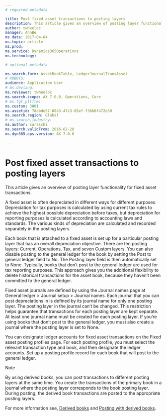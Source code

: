 ```yaml
---
# required metadata

title: Post fixed asset transactions to posting layers
description: This article gives an overview of posting layer functionality for fixed asset transactions.
author: twheeloc
manager: AnnBe
ms date: 2017-04-04
ms.topic: article
ms.prod: 
ms.service: Dynamics365Operations
ms.technology: 

# optional metadata

ms.search.form: AssetBookTable, LedgerJournalTransAsset
# ROBOTS: 
audience: Application User
# ms.devlang: 
ms.reviewer: twheeloc
ms.search.scope: AX 7.0.0, Operations, Core
# ms.tgt_pltfrm: 
ms.custom: 3001
ms.assetid: 7dabde57-0843-47c3-85ef-f36b6f472e30
ms.search.region: Global
# ms.search.industry: 
ms.author: saraschi
ms.search.validFrom: 2016-02-28
ms.dyn365.ops.version: AX 7.0.0

---
```


# Post fixed asset transactions to posting layers

This article gives an overview of posting layer functionality for fixed asset transactions.

A fixed asset is often depreciated in different ways for different purposes. Depreciation for tax purposes is calculated by using current tax rules to achieve the highest possible depreciation before taxes, but depreciation for reporting purposes is calculated according to accounting laws and standards. The various kinds of depreciation are calculated and recorded separately in the posting layers.

Each book that is attached to a fixed asset is set up for a particular posting layer that has an overall depreciation objective. There are ten posting layers: Current, Operations, Tax, and seven Custom layers. You can also disable posting to the general ledger for the book by setting the Post to general ledger field to No. The Posting layer field is then automatically set to None. Typically, books that don’t post to the general ledger are used for tax reporting purposes. This approach gives you the additional flexibility to delete historical transactions for the asset book, because they haven’t been committed to the general ledger.

Fixed asset journals are defined by using the Journal names page at General ledger > Journal setup > Journal names. Each journal that you can post depreciations in is defined by its journal name for only one posting layer. The posting layer in the journal can’t be changed. This restriction helps guarantee that transactions for each posting layer are kept separate. At least one journal name must be created for each posting layer. If you’re using books that don’t post to the general ledger, you must also create a journal where the posting layer is set to None.

You can designate ledger accounts for fixed asset transactions on the Fixed asset posting profiles page. For each posting profile, you must select the relevant transaction type and book, and then designate the ledger accounts. Set up a posting profile record for each book that will post to the general ledger.

> [!NOTE] 
> By using derived books, you can post transactions to different posting layers at the same time. You create the transactions of the primary book in a journal where the posting layer corresponds to the book posting layer. During posting, the derived book transactions are posted to the appropriate posting layers.

For more information see, [Derived books](derived-books.md) and [Posting with derived books](post-derived-value-models.md).

